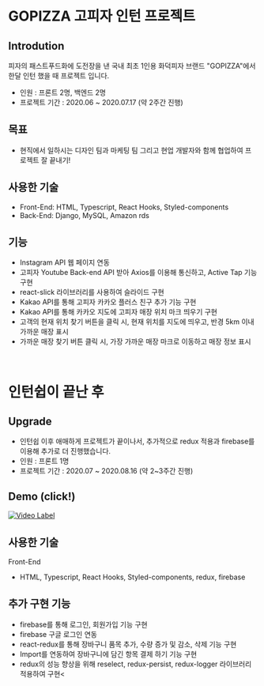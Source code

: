 # GOPIZZA 고피자 인턴 프로젝트

## Introdution
피자의 패스트푸드화에 도전장을 낸 국내 최초 1인용 화덕피자 브랜드 "GOPIZZA"에서 한달 인턴 했을 때 프로젝트 입니다.
- 인원 : 프론트 2명, 백엔드 2명
- 프로젝트 기간 : 2020.06 ~ 2020.07.17 (약 2주간 진행)


## 목표
- 현직에서 일하시는 디자인 팀과 마케팅 팀 그리고 현업 개발자와 함께 협업하여 프로젝트 잘 끝내기!


## 사용한 기술
- Front-End: HTML, Typescript, React Hooks, Styled-components
- Back-End: Django, MySQL, Amazon rds


## 기능
- Instagram API 웹 페이지 연동
- 고피자 Youtube Back-end API 받아 Axios를 이용해 통신하고, Active Tap 기능 구현
- react-slick 라이브러리를 사용하여 슬라이드 구현
- Kakao API를 통해 고피자 카카오 플러스 친구 추가 기능 구현
- Kakao API를 통해 카카오 지도에 고피자 매장 위치 마크 띄우기 구현
- 고객의 현재 위치 찾기 버튼을 클릭 시, 현재 위치를 지도에 띄우고, 반경 5km 이내 가까운 매장 표시
- 가까운 매장 찾기 버튼 클릭 시, 가장 가까운 매장 마크로 이동하고 매장 정보 표시
<br/>

# 인턴쉽이 끝난 후

## Upgrade
- 인턴쉽 이후 애매하게 프로젝트가 끝이나서, 추가적으로 redux 적용과 firebase를 이용해 추가로 더 진행했습니다.
- 인원 : 프론트 1명
- 프로젝트 기간 : 2020.07 ~ 2020.08.16 (약 2~3주간 진행)

## Demo (click!)
[![Video Label](https://dcamp.kr/api/sites/default/files/_1539233623.png)](https://youtu.be/ehIKADIH6eE)

## 사용한 기술
Front-End
- HTML, Typescript, React Hooks, Styled-components, redux, firebase

## 추가 구현 기능
- firebase를 통해 로그인, 회원가입 기능 구현
- firebase 구글 로그인 연동
- react-redux를 통해 장바구니 품목 추가, 수량 증가 및 감소, 삭제 기능 구현
- Import를 연동하여 장바구니에 담긴 항목 결제 하기 기능 구현
- redux의 성능 향상을 위해 reselect, redux-persist, redux-logger 라이브러리 적용하여 구현<
